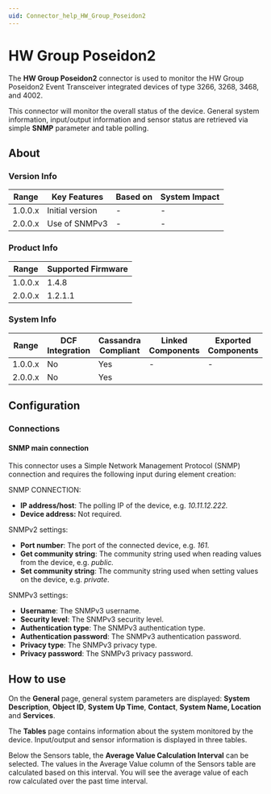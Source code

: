 ```yaml
---
uid: Connector_help_HW_Group_Poseidon2
---
```


# HW Group Poseidon2

The **HW Group Poseidon2** connector is used to monitor the HW Group Poseidon2 Event Transceiver integrated devices of type 3266, 3268, 3468, and 4002.

This connector will monitor the overall status of the device. General system information, input/output information and sensor status are retrieved via simple **SNMP** parameter and table polling.

## About

### Version Info

| **Range** | **Key Features** | **Based on** | **System Impact** |
|-----------|------------------|--------------|-------------------|
| 1.0.0.x   | Initial version  | \-           | \-                |
| 2.0.0.x   | Use of SNMPv3    | \-           | \-                |

### Product Info

| Range     | Supported Firmware     |
|-----------|------------------------|
| 1.0.0.x   | 1.4.8                  |
| 2.0.0.x   | 1.2.1.1                |

### System Info

| Range     | DCF Integration     | Cassandra Compliant     | Linked Components     | Exported Components     |
|-----------|---------------------|-------------------------|-----------------------|-------------------------|
| 1.0.0.x   | No                  | Yes                     | \-                    | \-                      |
| 2.0.0.x   | No                  | Yes                     |                       |                         |

## Configuration

### Connections

#### SNMP main connection

This connector uses a Simple Network Management Protocol (SNMP) connection and requires the following input during element creation:

SNMP CONNECTION:

- **IP address/host**: The polling IP of the device, e.g. *10.11.12.222.*
- **Device address:** Not required.

SNMPv2 settings:

- **Port number**: The port of the connected device, e.g. *161.*
- **Get community string**: The community string used when reading values from the device, e.g. *public.*
- **Set community string**: The community string used when setting values on the device, e.g. *private*.

SNMPv3 settings:

- **Username**: The SNMPv3 username.
- **Security level**: The SNMPv3 security level.
- **Authentication type**: The SNMPv3 authentication type.
- **Authentication password**: The SNMPv3 authentication password.
- **Privacy type**: The SNMPv3 privacy type.
- **Privacy password**: The SNMPv3 privacy password.

## How to use

On the **General** page, general system parameters are displayed: **System Description**, **Object ID**, **System Up Time**, **Contact**, **System Name, Location** and **Services**.

The **Tables** page contains information about the system monitored by the device. Input/output and sensor information is displayed in three tables.

Below the Sensors table, the **Average Value Calculation Interval** can be selected. The values in the Average Value column of the Sensors table are calculated based on this interval. You will see the average value of each row calculated over the past time interval.
